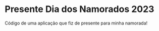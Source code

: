 # Presente Dia dos Namorados 2023

Código de uma aplicação que fiz de presente para minha namorada!


